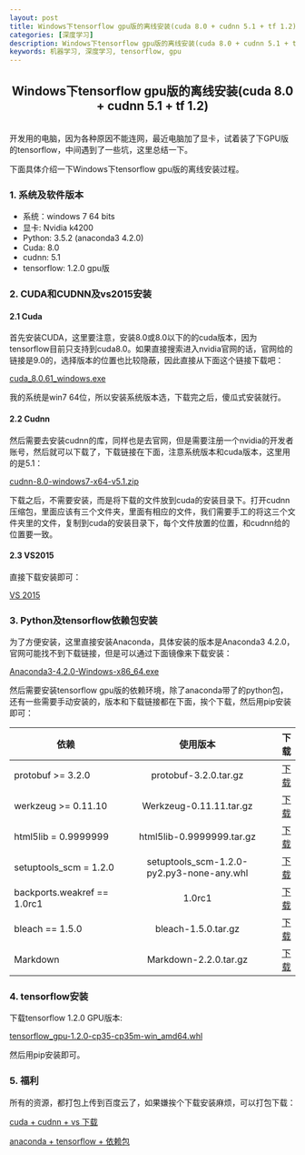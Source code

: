 ```yaml
---
layout: post
title: Windows下tensorflow gpu版的离线安装(cuda 8.0 + cudnn 5.1 + tf 1.2)
categories: [深度学习]
description: Windows下tensorflow gpu版的离线安装(cuda 8.0 + cudnn 5.1 + tf 1.2)
keywords: 机器学习, 深度学习, tensorflow, gpu
---
```


<h2 align = "center">Windows下tensorflow gpu版的离线安装(cuda 8.0 + cudnn 5.1 + tf 1.2)</h2>

<br/>
开发用的电脑，因为各种原因不能连网，最近电脑加了显卡，试着装了下GPU版的tensorflow，中间遇到了一些坑，这里总结一下。

下面具体介绍一下Windows下tensorflow gpu版的离线安装过程。

### 1. 系统及软件版本

* 系统：windows 7 64 bits
* 显卡: Nvidia k4200
* Python: 3.5.2 (anaconda3 4.2.0)
* Cuda: 8.0
* cudnn: 5.1
* tensorflow: 1.2.0 gpu版

### 2. CUDA和CUDNN及vs2015安装

#### 2.1 Cuda
首先安装CUDA，这里要注意，安装8.0或8.0以下的的cuda版本，因为tensorflow目前只支持到cuda8.0。如果直接搜索进入nvidia官网的话，官网给的链接是9.0的，选择版本的位置也比较隐蔽，因此直接从下面这个链接下载吧：

<a href = "https://developer.nvidia.com/cuda-80-ga2-download-archive">cuda_8.0.61_windows.exe</a>

我的系统是win7 64位，所以安装系统版本选，下载完之后，傻瓜式安装就行。

#### 2.2 Cudnn

然后需要去安装cudnn的库，同样也是去官网，但是需要注册一个nvidia的开发者账号，然后就可以下载了，下载链接在下面，注意系统版本和cuda版本，这里用的是5.1：

<a href = "https://developer.nvidia.com/cudnn">cudnn-8.0-windows7-x64-v5.1.zip</a>

下载之后，不需要安装，而是将下载的文件放到cuda的安装目录下。打开cudnn压缩包，里面应该有三个文件夹，里面有相应的文件，我们需要手工的将这三个文件夹里的文件，复制到cuda的安装目录下，每个文件放置的位置，和cudnn给的位置要一致。

#### 2.3 VS2015

直接下载安装即可：

<a href="https://www.microsoft.com/en-us/download/details.aspx?id=53587">VS 2015</a>

### 3. Python及tensorflow依赖包安装

为了方便安装，这里直接安装Anaconda，具体安装的版本是Anaconda3 4.2.0，官网可能找不到下载链接，但是可以通过下面镜像来下载安装：

<a href="http://mirrors.ustc.edu.cn/anaconda/archive/Anaconda3-4.2.0-Windows-x86_64.exe">Anaconda3-4.2.0-Windows-x86_64.exe</a>

然后需要安装tensorflow gpu版的依赖环境，除了anaconda带了的python包，还有一些需要手动安装的，版本和下载链接都在下面，挨个下载，然后用pip安装即可：

| 依赖 | 使用版本 | 下载 |
| - | :-: | -: |
| protobuf >= 3.2.0 | protobuf-3.2.0.tar.gz | <a href = "https://mirrors.ustc.edu.cn/pypi/web/simple/protobuf/">下载</a> |
| werkzeug >= 0.11.10 | Werkzeug-0.11.11.tar.gz | <a href = "https://mirrors.ustc.edu.cn/pypi/web/simple/werkzeug/">下载</a> |
| html5lib = 0.9999999 | html5lib-0.9999999.tar.gz | <a href = "https://mirrors.ustc.edu.cn/pypi/web/simple/html5lib/">下载</a> |
| setuptools_scm = 1.2.0 | setuptools_scm-1.2.0-py2.py3-none-any.whl | <a href = "https://mirrors.ustc.edu.cn/pypi/web/simple/setuptools-scm/">下载</a> |
| backports.weakref == 1.0rc1 | 1.0rc1 | <a href = "https://github.com/pjdelport/backports.weakref/archive/v1.0rc1.tar.gz">下载</a> |
| bleach == 1.5.0 | bleach-1.5.0.tar.gz | <a href = "https://mirrors.ustc.edu.cn/pypi/web/simple/bleach/">下载</a> |
| Markdown | Markdown-2.2.0.tar.gz | <a href = "https://mirrors.ustc.edu.cn/pypi/web/simple/markdown/">下载</a> |


### 4. tensorflow安装

下载tensorflow 1.2.0 GPU版本:

<a href = "https://mirrors.ustc.edu.cn/pypi/web/packages/8f/ea/59719f0d362c44fd15ac7b131faaf980e80e259beb03d669fe962df1577a/tensorflow_gpu-1.2.0-cp35-cp35m-win_amd64.whl#md5=9835b4060efe44b332cf0098602fd0ca">tensorflow_gpu-1.2.0-cp35-cp35m-win_amd64.whl</a>

然后用pip安装即可。

### 5. 福利

所有的资源，都打包上传到百度云了，如果嫌挨个下载安装麻烦，可以打包下载：

<a href = "http://pan.baidu.com/s/1o82zQAY">cuda + cudnn + vs 下载</a>

<a href = "http://pan.baidu.com/s/1hr815Ne">anaconda + tensorflow + 依赖包</a>
